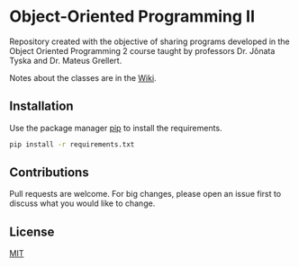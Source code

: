 # Object-Oriented Programming II
Repository created with the objective of sharing programs developed in the Object Oriented Programming 2 course taught by professors Dr. Jônata Tyska and Dr. Mateus Grellert.

Notes about the classes are in the [Wiki](https://github.com/larissajusten/ufsc-object-oriented-programming/wiki).

## Installation

Use the package manager [pip](https://pip.pypa.io/en/stable/) to install the requirements.

```bash
pip install -r requirements.txt
```

## Contributions

Pull requests are welcome. For big changes, please open an issue first to discuss what you would like to change.

## License

[MIT](https://choosealicense.com/licenses/mit/)
